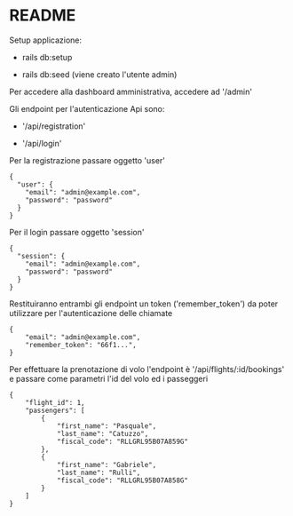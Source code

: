 # README

Setup applicazione:

* rails db:setup

* rails db:seed (viene creato l'utente admin)

Per accedere alla dashboard amministrativa, accedere ad '/admin'

Gli endpoint per l'autenticazione Api sono:

* '/api/registration'

* '/api/login'

Per la registrazione passare oggetto 'user'

```
{
  "user": {
    "email": "admin@example.com",
    "password": "password"
  }
}
```

Per il login passare oggetto 'session'

```
{
  "session": {
    "email": "admin@example.com",
    "password": "password"
  }
}
```
Restituiranno entrambi gli endpoint un token ('remember_token') da poter utilizzare per l'autenticazione delle chiamate

```
{
    "email": "admin@example.com",
    "remember_token": "66f1...",
}
```

Per effettuare la prenotazione di volo l'endpoint è '/api/flights/:id/bookings' e passare come parametri l'id del volo ed i passeggeri

```
{
	"flight_id": 1,
	"passengers": [
		{
			"first_name": "Pasquale",
			"last_name": "Catuzzo",
			"fiscal_code": "RLLGRL95B07A859G"
		},
		{
			"first_name": "Gabriele",
			"last_name": "Rulli",
			"fiscal_code": "RLLGRL95B07A858G"
		}
	]
}
```
